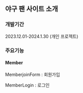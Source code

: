 ## 야구 팬 사이트 소개

### 개발기간
2023.12.01-2024.1.30 (개인 프로젝트)


### 주요기능
#### Member
MemberjoinForm : 회원가입

MemberLogin : 로그인

